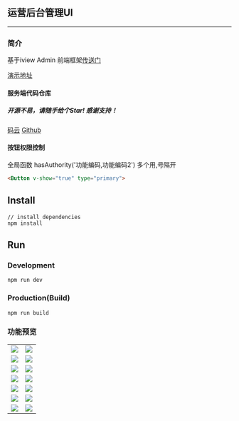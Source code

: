 ##    运营后台管理UI

---
### 简介
基于iview Admin 前端框架<a href="https://github.com/iview/iview-admin">传送门</a>  
  
<a target="_blank" href="http://39.106.187.125/admin">演示地址</a>
 
#### 服务端代码仓库
##### 开源不易，请随手给个Star! 感谢支持！
<a target="_blank" href="https://gitee.com/liuyadu">码云</a>  <a target="_blank" href="https://github.com/liuyadu/">Github</a>  

#### 按钮权限控制
 全局函数
 hasAuthority('功能编码,功能编码2') 多个用,号隔开  
 ```html
 <Button v-show="true" type="primary">
 ```
 
## Install
```bush
// install dependencies
npm install
```
## Run
### Development
```bush
npm run dev
```
### Production(Build)
```bush
npm run build
```

### 功能预览

<table>
	<tr>
      <td><img src="https://images.gitee.com/uploads/images/2019/0328/125654_a85872f7_791541.png"/></td>
      <td><img src="https://images.gitee.com/uploads/images/2019/0328/130140_14d04387_791541.png"/></td>
  </tr>
  <tr>
      <td><img src="https://images.gitee.com/uploads/images/2019/0328/130152_c96b3171_791541.png"/></td>
      <td><img src="https://images.gitee.com/uploads/images/2019/0328/130201_0db637b1_791541.png"/></td>
  </tr>
  <tr>
      <td><img src="https://images.gitee.com/uploads/images/2019/0328/130211_cd9ddb75_791541.png"/></td>
      <td><img src="https://images.gitee.com/uploads/images/2019/0328/130221_2a7981e9_791541.png"/></td>
  </tr>
  <tr>
      <td><img src="https://images.gitee.com/uploads/images/2019/0328/130230_f92ce88a_791541.png"/></td>
      <td><img src="https://images.gitee.com/uploads/images/2019/0328/130242_7a25f1e5_791541.png"/></td>
  </tr>
  <tr>
      <td><img src="https://images.gitee.com/uploads/images/2019/0328/130256_2874fa40_791541.png"/></td>
      <td><img src="https://images.gitee.com/uploads/images/2019/0328/130306_5d533140_791541.png"/></td>
  </tr>
  <tr>
      <td><img src="https://images.gitee.com/uploads/images/2019/0328/130317_8dabaced_791541.png"/></td>
      <td><img src="https://images.gitee.com/uploads/images/2019/0328/130326_da7b3fb4_791541.png"/></td>
  </tr>
  <tr>
      <td><img src="https://images.gitee.com/uploads/images/2019/0328/130335_713a714d_791541.png"/></td>
      <td><img src="https://images.gitee.com/uploads/images/2019/0328/130345_83f2bf83_791541.png"/></td>
  </tr>                                                
</table>
